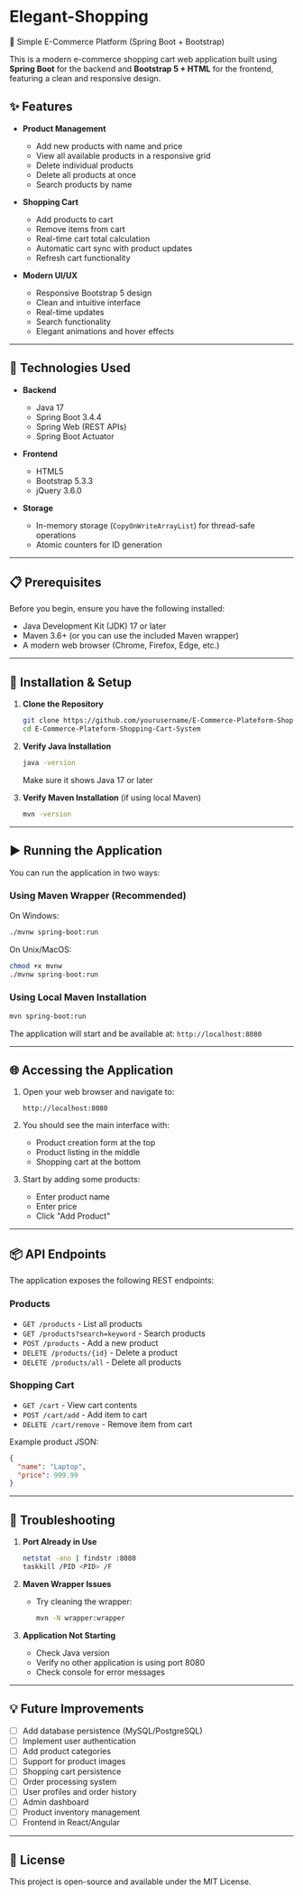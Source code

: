 # Elegant-Shopping
🛒 Simple E-Commerce Platform (Spring Boot + Bootstrap)

This is a modern e-commerce shopping cart web application built using **Spring Boot** for the backend and **Bootstrap 5 + HTML** for the frontend, featuring a clean and responsive design.

## ✨ Features

- **Product Management**
  - Add new products with name and price
  - View all available products in a responsive grid
  - Delete individual products
  - Delete all products at once
  - Search products by name

- **Shopping Cart**
  - Add products to cart
  - Remove items from cart
  - Real-time cart total calculation
  - Automatic cart sync with product updates
  - Refresh cart functionality

- **Modern UI/UX**
  - Responsive Bootstrap 5 design
  - Clean and intuitive interface
  - Real-time updates
  - Search functionality
  - Elegant animations and hover effects

------------------------------------------------------------------------------------

## 🚀 Technologies Used

- **Backend**
  - Java 17
  - Spring Boot 3.4.4
  - Spring Web (REST APIs)
  - Spring Boot Actuator
  
- **Frontend**
  - HTML5
  - Bootstrap 5.3.3
  - jQuery 3.6.0
  
- **Storage**
  - In-memory storage (`CopyOnWriteArrayList`) for thread-safe operations
  - Atomic counters for ID generation

------------------------------------------------------------------------------------

## 📋 Prerequisites

Before you begin, ensure you have the following installed:
- Java Development Kit (JDK) 17 or later
- Maven 3.6+ (or you can use the included Maven wrapper)
- A modern web browser (Chrome, Firefox, Edge, etc.)

------------------------------------------------------------------------------------

## 🔧 Installation & Setup

1. **Clone the Repository**
   ```bash
   git clone https://github.com/yourusername/E-Commerce-Plateform-Shopping-Cart-System.git
   cd E-Commerce-Plateform-Shopping-Cart-System
   ```

2. **Verify Java Installation**
   ```bash
   java -version
   ```
   Make sure it shows Java 17 or later

3. **Verify Maven Installation** (if using local Maven)
   ```bash
   mvn -version
   ```

------------------------------------------------------------------------------------

## ▶️ Running the Application

You can run the application in two ways:

### Using Maven Wrapper (Recommended)

On Windows:
```bash
./mvnw spring-boot:run
```

On Unix/MacOS:
```bash
chmod +x mvnw
./mvnw spring-boot:run
```

### Using Local Maven Installation

```bash
mvn spring-boot:run
```

The application will start and be available at:
`http://localhost:8080`

------------------------------------------------------------------------------------

## 🌐 Accessing the Application

1. Open your web browser and navigate to:
   ```
   http://localhost:8080
   ```

2. You should see the main interface with:
   - Product creation form at the top
   - Product listing in the middle
   - Shopping cart at the bottom

3. Start by adding some products:
   - Enter product name
   - Enter price
   - Click "Add Product"

------------------------------------------------------------------------------------

## 📦 API Endpoints

The application exposes the following REST endpoints:

### Products

- `GET /products` - List all products
- `GET /products?search=keyword` - Search products
- `POST /products` - Add a new product
- `DELETE /products/{id}` - Delete a product
- `DELETE /products/all` - Delete all products

### Shopping Cart

- `GET /cart` - View cart contents
- `POST /cart/add` - Add item to cart
- `DELETE /cart/remove` - Remove item from cart

Example product JSON:
```json
{
  "name": "Laptop",
  "price": 999.99
}
```

------------------------------------------------------------------------------------

## 🔧 Troubleshooting

1. **Port Already in Use**
   ```bash
   netstat -ano | findstr :8080
   taskkill /PID <PID> /F
   ```

2. **Maven Wrapper Issues**
   - Try cleaning the wrapper:
     ```bash
     mvn -N wrapper:wrapper
     ```

3. **Application Not Starting**
   - Check Java version
   - Verify no other application is using port 8080
   - Check console for error messages

------------------------------------------------------------------------------------

## 💡 Future Improvements

- [ ] Add database persistence (MySQL/PostgreSQL)
- [ ] Implement user authentication
- [ ] Add product categories
- [ ] Support for product images
- [ ] Shopping cart persistence
- [ ] Order processing system
- [ ] User profiles and order history
- [ ] Admin dashboard
- [ ] Product inventory management
- [ ] Frontend in React/Angular

------------------------------------------------------------------------------------

## 📜 License

This project is open-source and available under the MIT License.



